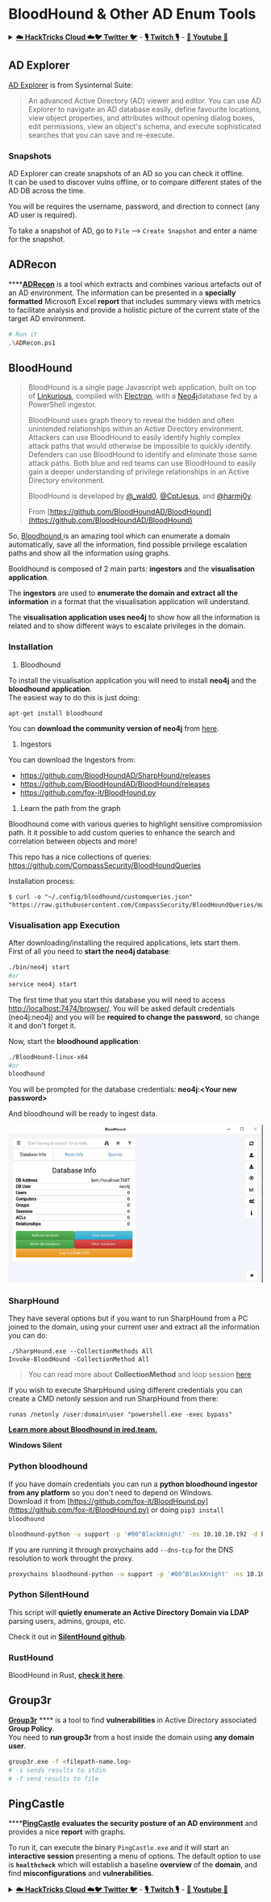 # BloodHound & Other AD Enum Tools

<details>

<summary><a href="https://cloud.hacktricks.xyz/pentesting-cloud/pentesting-cloud-methodology"><strong>☁️ HackTricks Cloud ☁️</strong></a><a href="https://twitter.com/carlospolopm"><strong>🐦 Twitter 🐦</strong></a> - <a href="https://www.twitch.tv/hacktricks_live/schedule"><strong>🎙️ Twitch 🎙️</strong></a> - <a href="https://www.youtube.com/@hacktricks_LIVE"><strong>🎥 Youtube 🎥</strong></a></summary>

* Do you work in a **cybersecurity company**? Do you want to see your **company advertised in HackTricks**? or do you want to have access to the **latest version of the PEASS or download HackTricks in PDF**? Check the [**SUBSCRIPTION PLANS**](https://github.com/sponsors/carlospolop)!
* Discover [**The PEASS Family**](https://opensea.io/collection/the-peass-family), our collection of exclusive [**NFTs**](https://opensea.io/collection/the-peass-family)
* Get the [**official PEASS & HackTricks swag**](https://peass.creator-spring.com)
* **Join the** [**💬**](https://emojipedia.org/speech-balloon/) [**Discord group**](https://discord.gg/hRep4RUj7f) or the [**telegram group**](https://t.me/peass) or **follow** me on **Twitter** [**🐦**](https://github.com/carlospolop/hacktricks/tree/7af18b62b3bdc423e11444677a6a73d4043511e9/\[https:/emojipedia.org/bird/README.md)[**@carlospolopm**](https://twitter.com/carlospolopm)**.**
* **Share your hacking tricks by submitting PRs to the [hacktricks repo](https://github.com/carlospolop/hacktricks) and [hacktricks-cloud repo](https://github.com/carlospolop/hacktricks-cloud)**.

</details>

## AD Explorer

[AD Explorer](https://docs.microsoft.com/en-us/sysinternals/downloads/adexplorer) is from Sysinternal Suite:

> An advanced Active Directory (AD) viewer and editor. You can use AD Explorer to navigate an AD database easily, define favourite locations, view object properties, and attributes without opening dialog boxes, edit permissions, view an object's schema, and execute sophisticated searches that you can save and re-execute.

### Snapshots

AD Explorer can create snapshots of an AD so you can check it offline.\
It can be used to discover vulns offline, or to compare different states of the AD DB across the time.

You will be requires the username, password, and direction to connect (any AD user is required).

To take a snapshot of AD, go to `File` --> `Create Snapshot` and enter a name for the snapshot.

## ADRecon

****[**ADRecon**](https://github.com/adrecon/ADRecon) is a tool which extracts and combines various artefacts out of an AD environment. The information can be presented in a **specially formatted** Microsoft Excel **report** that includes summary views with metrics to facilitate analysis and provide a holistic picture of the current state of the target AD environment.

```bash
# Run it
.\ADRecon.ps1
```

## BloodHound

> BloodHound is a single page Javascript web application, built on top of [Linkurious](http://linkurio.us), compiled with [Electron](http://electron.atom.io), with a [Neo4j](https://neo4j.com)database fed by a PowerShell ingestor.
>
> BloodHound uses graph theory to reveal the hidden and often unintended relationships within an Active Directory environment. Attackers can use BloodHound to easily identify highly complex attack paths that would otherwise be impossible to quickly identify. Defenders can use BloodHound to identify and eliminate those same attack paths. Both blue and red teams can use BloodHound to easily gain a deeper understanding of privilege relationships in an Active Directory environment.
>
> BloodHound is developed by [@\_wald0](https://www.twitter.com/\_wald0), [@CptJesus](https://twitter.com/CptJesus), and [@harmj0y](https://twitter.com/harmj0y).
>
> From [https://github.com/BloodHoundAD/BloodHound](https://github.com/BloodHoundAD/BloodHound)

So, [Bloodhound ](https://github.com/BloodHoundAD/BloodHound)is an amazing tool which can enumerate a domain automatically, save all the information, find possible privilege escalation paths and show all the information using graphs.

Booldhound is composed of 2 main parts: **ingestors** and the **visualisation application**.

The **ingestors** are used to **enumerate the domain and extract all the information** in a format that the visualisation application will understand.

The **visualisation application uses neo4j** to show how all the information is related and to show different ways to escalate privileges in the domain.

### Installation

1. Bloodhound

To install the visualisation application you will need to install **neo4j** and the **bloodhound application**.\
The easiest way to do this is just doing:

```
apt-get install bloodhound
```

You can **download the community version of neo4j** from [here](https://neo4j.com/download-center/#community).

1. Ingestors

You can download the Ingestors from:

* https://github.com/BloodHoundAD/SharpHound/releases
* https://github.com/BloodHoundAD/BloodHound/releases
* https://github.com/fox-it/BloodHound.py

1. Learn the path from the graph

Bloodhound come with various queries to highlight sensitive compromission path. It it possible to add custom queries to enhance the search and correlation between objects and more!

This repo has a nice collections of queries: https://github.com/CompassSecurity/BloodHoundQueries

Installation process:

```
$ curl -o "~/.config/bloodhound/customqueries.json" "https://raw.githubusercontent.com/CompassSecurity/BloodHoundQueries/master/BloodHound_Custom_Queries/customqueries.json"
```

### Visualisation app Execution

After downloading/installing the required applications, lets start them.\
First of all you need to **start the neo4j database**:

```bash
./bin/neo4j start
#or
service neo4j start
```

The first time that you start this database you will need to access [http://localhost:7474/browser/](http://localhost:7474/browser/). You will be asked default credentials (neo4j:neo4j) and you will be **required to change the password**, so change it and don't forget it.

Now, start the **bloodhound application**:

```bash
./BloodHound-linux-x64
#or
bloodhound
```

You will be prompted for the database credentials: **neo4j:\<Your new password>**

And bloodhound will be ready to ingest data.

![](<../../.gitbook/assets/image (171) (1).png>)

### SharpHound

They have several options but if you want to run SharpHound from a PC joined to the domain, using your current user and extract all the information you can do:

```
./SharpHound.exe --CollectionMethods All
Invoke-BloodHound -CollectionMethod All
```

> You can read more about **CollectionMethod** and loop session [here](https://bloodhound.readthedocs.io/en/latest/data-collection/sharphound-all-flags.html)

If you wish to execute SharpHound using different credentials you can create a CMD netonly session and run SharpHound from there:

```
runas /netonly /user:domain\user "powershell.exe -exec bypass"
```

[**Learn more about Bloodhound in ired.team.**](https://ired.team/offensive-security-experiments/active-directory-kerberos-abuse/abusing-active-directory-with-bloodhound-on-kali-linux)

**Windows Silent**

### **Python bloodhound**

If you have domain credentials you can run a **python bloodhound ingestor from any platform** so you don't need to depend on Windows.\
Download it from [https://github.com/fox-it/BloodHound.py](https://github.com/fox-it/BloodHound.py) or doing `pip3 install bloodhound`

```bash
bloodhound-python -u support -p '#00^BlackKnight' -ns 10.10.10.192 -d blackfield.local -c all
```

If you are running it through proxychains add `--dns-tcp` for the DNS resolution to work throught the proxy.

```bash
proxychains bloodhound-python -u support -p '#00^BlackKnight' -ns 10.10.10.192 -d blackfield.local -c all --dns-tcp
```

### Python SilentHound

This script will **quietly enumerate an Active Directory Domain via LDAP** parsing users, admins, groups, etc.

Check it out in [**SilentHound github**](https://github.com/layer8secure/SilentHound).

### RustHound

BloodHound in Rust, [**check it here**](https://github.com/OPENCYBER-FR/RustHound).

## Group3r

[**Group3r**](https://github.com/Group3r/Group3r) **** is a tool to find **vulnerabilities** in Active Directory associated **Group Policy**. \
You need to **run group3r** from a host inside the domain using **any domain user**.

```bash
group3r.exe -f <filepath-name.log> 
# -s sends results to stdin
# -f send results to file
```

## PingCastle

****[**PingCastle**](https://www.pingcastle.com/documentation/) **evaluates the security posture of an AD environment** and provides a nice **report** with graphs.

To run it, can execute the binary `PingCastle.exe` and it will start an **interactive session** presenting a menu of options. The default option to use is **`healthcheck`** which will establish a baseline **overview** of the **domain**, and find **misconfigurations** and **vulnerabilities**.&#x20;

<details>

<summary><a href="https://cloud.hacktricks.xyz/pentesting-cloud/pentesting-cloud-methodology"><strong>☁️ HackTricks Cloud ☁️</strong></a><a href="https://twitter.com/carlospolopm"><strong>🐦 Twitter 🐦</strong></a> - <a href="https://www.twitch.tv/hacktricks_live/schedule"><strong>🎙️ Twitch 🎙️</strong></a> - <a href="https://www.youtube.com/@hacktricks_LIVE"><strong>🎥 Youtube 🎥</strong></a></summary>

* Do you work in a **cybersecurity company**? Do you want to see your **company advertised in HackTricks**? or do you want to have access to the **latest version of the PEASS or download HackTricks in PDF**? Check the [**SUBSCRIPTION PLANS**](https://github.com/sponsors/carlospolop)!
* Discover [**The PEASS Family**](https://opensea.io/collection/the-peass-family), our collection of exclusive [**NFTs**](https://opensea.io/collection/the-peass-family)
* Get the [**official PEASS & HackTricks swag**](https://peass.creator-spring.com)
* **Join the** [**💬**](https://emojipedia.org/speech-balloon/) [**Discord group**](https://discord.gg/hRep4RUj7f) or the [**telegram group**](https://t.me/peass) or **follow** me on **Twitter** [**🐦**](https://github.com/carlospolop/hacktricks/tree/7af18b62b3bdc423e11444677a6a73d4043511e9/\[https:/emojipedia.org/bird/README.md)[**@carlospolopm**](https://twitter.com/carlospolopm)**.**
* **Share your hacking tricks by submitting PRs to the [hacktricks repo](https://github.com/carlospolop/hacktricks) and [hacktricks-cloud repo](https://github.com/carlospolop/hacktricks-cloud)**.

</details>
